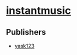 # [instantmusic](https://pypi.org/project/instantmusic)



## Publishers
- [yask123](https://pypi.org/user/yask123)

